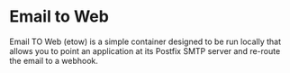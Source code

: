 # Email to Web
Email TO Web (etow) is a simple container designed to be run locally that allows you to point an application at its Postfix SMTP server and re-route the email to a webhook. 